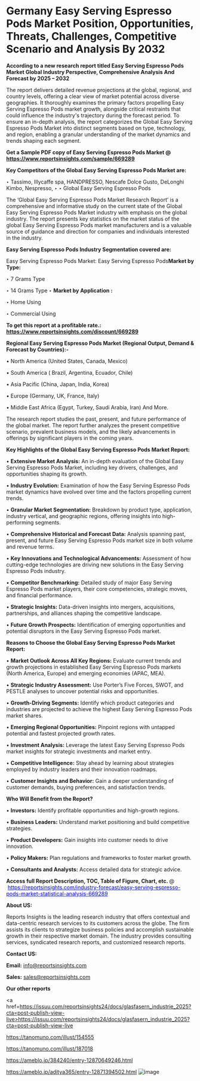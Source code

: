 # Germany Easy Serving Espresso Pods Market Position, Opportunities, Threats, Challenges, Competitive Scenario and Analysis By 2032

<strong>According to a new research report titled Easy Serving Espresso Pods Market Global Industry Perspective, Comprehensive Analysis And Forecast by 2025 – 2032</strong>

The report delivers detailed revenue projections at the global, regional, and country levels, offering a clear view of market potential across diverse geographies. It thoroughly examines the primary factors propelling Easy Serving Espresso Pods market growth, alongside critical restraints that could influence the industry's trajectory during the forecast period. To ensure an in-depth analysis, the report categorizes the Global Easy Serving Espresso Pods Market into distinct segments based on type, technology, and region, enabling a granular understanding of the market dynamics and trends shaping each segment.

<strong>Get a Sample PDF copy of Easy Serving Espresso Pods Market </strong><strong>@<a href=https://www.reportsinsights.com/sample/669289 style=color:#0000ff;> https://www.reportsinsights.com/sample/669289</a></strong></font>

<strong>Key Competitors of the Global Easy Serving Espresso Pods Market are:</strong>

‣ Tassimo, Illycaffe spa, HANDPRESSO, Nescafe Dolce Gusto, DeLonghi Kimbo, Nespresso,
‣ 
‣ Global Easy Serving Espresso Pods

The ‘Global Easy Serving Espresso Pods Market Research Report’ is a comprehensive and informative study on the current state of the Global Easy Serving Espresso Pods Market industry with emphasis on the global industry. The report presents key statistics on the market status of the global Easy Serving Espresso Pods market manufacturers and is a valuable source of guidance and direction for companies and individuals interested in the industry.

<strong>Easy Serving Espresso Pods Industry Segmentation covered are:</strong>

Easy Serving Espresso Pods Market: 
Easy Serving Espresso Pods<strong>Market by Type:</strong>

‣ 7 Grams Type

‣ 14 Grams Type
‣ 
<strong>Market by Application :</strong>

‣ Home Using

‣ Commercial Using

<strong>To get this report at a profitable rate.: <a href=https://www.reportsinsights.com/discount/669289 style=color:#0000ff;>https://www.reportsinsights.com/discount/669289</a></strong></font>

<strong>Regional Easy Serving Espresso Pods Market (Regional Output, Demand &amp; Forecast by Countries):-</strong>

• North America (United States, Canada, Mexico)

• South America ( Brazil, Argentina, Ecuador, Chile)

• Asia Pacific (China, Japan, India, Korea)

• Europe (Germany, UK, France, Italy)

• Middle East Africa (Egypt, Turkey, Saudi Arabia, Iran) And More.

The research report studies the past, present, and future performance of the global market. The report further analyzes the present competitive scenario, prevalent business models, and the likely advancements in offerings by significant players in the coming years.

<strong>Key Highlights of the Global Easy Serving Espresso Pods Market Report:</strong>

• <strong>Extensive Market Analysis:</strong> An in-depth evaluation of the Global Easy Serving Espresso Pods Market, including key drivers, challenges, and opportunities shaping its growth.

• <strong>Industry Evolution:</strong> Examination of how the Easy Serving Espresso Pods market dynamics have evolved over time and the factors propelling current trends.

• <strong>Granular Market Segmentation:</strong> Breakdown by product type, application, industry vertical, and geographic regions, offering insights into high-performing segments.

• <strong>Comprehensive Historical and Forecast Data:</strong> Analysis spanning past, present, and future Easy Serving Espresso Pods market size in both volume and revenue terms.

• <strong>Key Innovations and Technological Advancements:</strong> Assessment of how cutting-edge technologies are driving new solutions in the Easy Serving Espresso Pods industry.

• <strong>Competitor Benchmarking:</strong> Detailed study of major Easy Serving Espresso Pods market players, their core competencies, strategic moves, and financial performance.

• <strong>Strategic Insights:</strong> Data-driven insights into mergers, acquisitions, partnerships, and alliances shaping the competitive landscape.

• <strong>Future Growth Prospects:</strong> Identification of emerging opportunities and potential disruptors in the Easy Serving Espresso Pods market.

<strong>Reasons to Choose the Global Easy Serving Espresso Pods Market Report:</strong>

• <strong>Market Outlook Across All Key Regions:</strong> Evaluate current trends and growth projections in established Easy Serving Espresso Pods markets (North America, Europe) and emerging economies (APAC, MEA).

• <strong>Strategic Industry Assessment:</strong> Use Porter’s Five Forces, SWOT, and PESTLE analyses to uncover potential risks and opportunities.

• <strong>Growth-Driving Segments:</strong> Identify which product categories and industries are projected to achieve the highest Easy Serving Espresso Pods market shares.

• <strong>Emerging Regional Opportunities:</strong> Pinpoint regions with untapped potential and fastest projected growth rates.

• <strong>Investment Analysis:</strong> Leverage the latest Easy Serving Espresso Pods market insights for strategic investments and market entry.

• <strong>Competitive Intelligence:</strong> Stay ahead by learning about strategies employed by industry leaders and their innovation roadmaps.

• <strong>Customer Insights and Behavior:</strong> Gain a deeper understanding of customer demands, buying preferences, and satisfaction trends.

<strong>Who Will Benefit from the Report?</strong>

• <strong>Investors:</strong> Identify profitable opportunities and high-growth regions.

• <strong>Business Leaders:</strong> Understand market positioning and build competitive strategies.

• <strong>Product Developers:</strong> Gain insights into customer needs to drive innovation.

• <strong>Policy Makers:</strong> Plan regulations and frameworks to foster market growth.

• <strong>Consultants and Analysts:</strong> Access detailed data for strategic advice.
</ul>
<strong>Access full Report Description, TOC, Table of Figure, Chart, etc. </strong>@  <a href=https://reportsinsights.com/industry-forecast/easy-serving-espresso-pods-market-statistical-analysis-669289 style=color:#0000ff;>https://reportsinsights.com/industry-forecast/easy-serving-espresso-pods-market-statistical-analysis-669289</a></font>

<strong><strong>About US</strong>:</strong>

Reports Insights is the leading research industry that offers contextual and data-centric research services to its customers across the globe. The firm assists its clients to strategize business policies and accomplish sustainable growth in their respective market domain. The industry provides consulting services, syndicated research reports, and customized research reports.

<strong>Contact US:</strong>

<p class=""""><b>Email:</b> <a href=mailto:info@reportsinsights.com>info@reportsinsights.com</a></p>
<p class=""""><b>Sales:</b> <a href=mailto:sales@reportsinsights.com>sales@reportsinsights.com</a></p>

<strong>Our other reports</strong>

<a href=https://issuu.com/reportsinsights24/docs/glasfasern_industrie_2025?cta=post-publish-view-live>https://issuu.com/reportsinsights24/docs/glasfasern_industrie_2025?cta=post-publish-view-live</a>

<a href=https://tanomuno.com/illust/154555>https://tanomuno.com/illust/154555</a>

<a href=https://tanomuno.com/illust/187018>https://tanomuno.com/illust/187018</a>

<a href=https://ameblo.jp/384240/entry-12870649246.html>https://ameblo.jp/384240/entry-12870649246.html</a>

<a href=https://ameblo.jp/aditya365/entry-12871394502.html>https://ameblo.jp/aditya365/entry-12871394502.html</a>
![image](https://github.com/user-attachments/assets/e17d1e24-daaf-4403-bdc5-03e64a9956bb)
